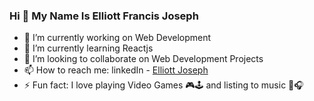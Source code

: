 ### Hi 👋 My Name Is Elliott Francis Joseph 

- 🔭 I’m currently working on Web Development
- 🌱 I’m currently learning Reactjs
- 👯 I’m looking to collaborate on Web Development Projects
- 📫 How to reach me: linkedIn - [Elliott Joseph](https://www.linkedin.com/in/elliott-joseph-6436411ab/)
- ⚡ Fun fact: I love playing Video Games 🎮🕹 and listing to music 🎵🎧

